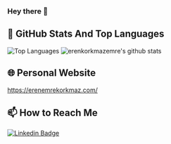 ### Hey there 👋


## 📌 GitHub Stats And Top Languages

<p float="center">
  <img  src="https://github-readme-stats.vercel.app/api/top-langs/?username=erenkorkmazemre&theme=radical&layout=compact&card_width=500px&hide=html,css" alt="Top Languages" />
  <img  src="https://github-readme-stats.vercel.app/api?username=erenkorkmazemre&hide_rank=false&show_icons=true&custom_title=Stats&rank_icon=github&count_private=true&hide=contribs,issues" alt="erenkorkmazemre's github stats" />
</p>


## 🌐 Personal Website
https://erenemrekorkmaz.com/

## 📫 How to Reach Me

[![Linkedin Badge](https://img.shields.io/badge/erenemrekorkmaz-follow%20on%20linkedin-blue?style=for-the-badge&logo=linkedin)](https://www.linkedin.com/in/erenemrekorkmaz/)


<!--
**erenkorkmazemre/erenkorkmazemre** is a ✨ _special_ ✨ repository because its `README.md` (this file) appears on your GitHub profile.

Here are some ideas to get you started:

- 🔭 I’m currently working on ...
- 🌱 I’m currently learning ...
- 👯 I’m looking to collaborate on ...
- 🤔 I’m looking for help with ...
- 💬 Ask me about ...
- 📫 How to reach me: ...
- 😄 Pronouns: ...
- ⚡ Fun fact: ...
-->
